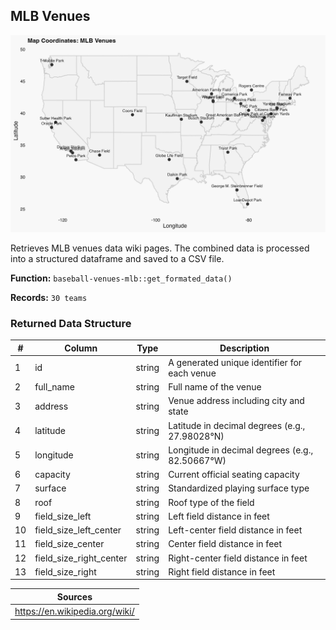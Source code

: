
## MLB Venues

![Missing Values](../../output/tables/mlb_venues_map_plot.png)

 Retrieves MLB venues data wiki pages. The combined data is processed into a structured dataframe and saved to a CSV file. 

**Function:** `baseball-venues-mlb::get_formated_data()` 

**Records:** `30 teams`

### Returned Data Structure

| # | Column | Type | Description |
|----|--------|------|-------------|
| 1 | id | string | A generated unique identifier for each venue |
| 2 | full_name | string | Full name of the venue |
| 3 | address | string | Venue address including city and state |
| 4 | latitude | string | Latitude in decimal degrees (e.g., 27.98028°N) |
| 5 | longitude | string | Longitude in decimal degrees (e.g., 82.50667°W) |
| 6 | capacity | string | Current official seating capacity |
| 7 | surface | string | Standardized playing surface type |
| 8 | roof | string | Roof type of the field |
| 9 | field_size_left | string | Left field distance in feet |
| 10 | field_size_left_center | string | Left-center field distance in feet |
| 11 | field_size_center | string | Center field distance in feet |
| 12 | field_size_right_center | string | Right-center field distance in feet |
| 13 | field_size_right | string | Right field distance in feet |

| Sources |
|--------|
| https://en.wikipedia.org/wiki/ |

